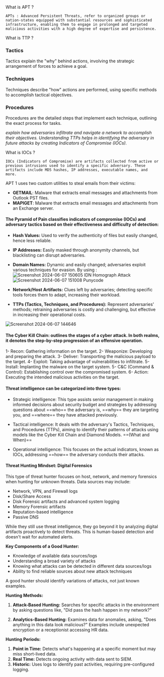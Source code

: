 
What is APT ?

	APTs : Advanced Persistent Threats, refer to organized groups or nation-states equipped with substantial resources and sophisticated infrastructure, enabling them to engage in prolonged and targeted malicious activities with a high degree of expertise and persistence.


What is TTP ?

### Tactics

Tactics explain the "why" behind actions, involving the strategic arrangement of forces to achieve a goal.

### Techniques

Techniques describe "how" actions are performed, using specific methods to accomplish tactical objectives.

### Procedures

Procedures are the detailed steps that implement each technique, outlining the exact process for tasks.


*explain how adversaries infiltrate and navigate a network to accomplish their objectives. Understanding TTPs helps in identifying the adversary in future attacks by creating Indicators of Compromise (IOCs).*

What is IOCs ?

	IOCs (Indicators of Compromise) are artifacts collected from active or previous intrusions used to identify a specific adversary. These artifacts include MD5 hashes, IP addresses, executable names, and more.

APT 1 uses two custom utilities to steal emails from their victims:

- **GETMAIL**: Malware that extracts email messages and attachments from Outlook PST files.
- **MAPIGET**: Malware that extracts email messages and attachments from an Exchange server.


#### The Pyramid of Pain classifies indicators of compromise (IOCs) and adversary tactics based on their effectiveness and difficulty of detection:

- **Hash Values:** Used to verify the authenticity of files but easily changed, hence less reliable.
- **IP Addresses:** Easily masked through anonymity channels, but blacklisting can disrupt adversaries.
- **Domain Names:** Dynamic and easily changed; adversaries exploit various techniques for evasion. By using : 
![Screenshot 2024-06-07 150605](https://github.com/cyber6l/eCTHP/assets/131306259/01c033cd-6fdc-41fe-b316-86ec66f90db3)
 IDN Homograph Attack 
![Screenshot 2024-06-07 151008](https://github.com/cyber6l/eCTHP/assets/131306259/2fe1dc9d-8cb9-4efe-aad4-5043b98886e8)
  Punycode

- **Network/Host Artifacts:** Clues left by adversaries; detecting specific tools forces them to adapt, increasing their workload.
- **TTPs (Tactics, Techniques, and Procedures):** Represent adversaries' methods; retraining adversaries is costly and challenging, but effective in increasing their operational costs.

![Screenshot 2024-06-07 144646](https://github.com/cyber6l/eCTHP/assets/131306259/71d322d6-01c9-4053-b32c-2313199aafc3)


#### The Cyber Kill Chain: outlines the stages of a cyber attack. In both realms, it denotes the step-by-step progression of an offensive operation.

1- Recon: Gathering information on the target.
2- Weaponize: Developing and preparing the attack.
3- Deliver: Transporting the malicious payload to the target.
4- Exploit: Taking advantage of vulnerabilities to infiltrate.
5- Install: Implanting the malware on the target system.
5- C&C (Command & Control): Establishing control over the compromised system.
6- Action: Executing the intended malicious activities on the target.


#### Threat intelligence can be categorized into three types: 
- Strategic intelligence: This type assists senior management in making informed decisions about security budget and strategies by addressing questions about ==who== the adversary is, ==why== they are targeting you, and ==where== they have attacked previously.
    
- Tactical intelligence: It deals with the adversary's Tactics, Techniques, and Procedures (TTPs), aiming to identify their patterns of attacks using models like the Cyber Kill Chain and Diamond Models. ==(What and When)==
    
- Operational intelligence: This focuses on the actual indicators, known as IOCs, addressing ==how== the adversary conducts their attacks.

####  Threat Hunting Mindset: Digital Forensics
   This type of threat hunter focuses on host, network, and memory forensics when hunting for unknown threats. Data sources may include:

- Network, VPN, and Firewall logs
- Disk/Share Access
- Disk Forensic artifacts and advanced system logging
- Memory Forensic artifacts
- Reputation-based intelligence
- Passive DNS

While they still use threat intelligence, they go beyond it by analyzing digital artifacts proactively to detect threats. This is human-based detection and doesn't wait for automated alerts.

**Key Components of a Good Hunter:**

- Knowledge of available data sources/logs
- Understanding a broad variety of attacks
- Knowing what attacks can be detected in different data sources/logs
- Ability to find reliable sources about new attack techniques

A good hunter should identify variations of attacks, not just known examples.

**Hunting Methods:**

1. **Attack-Based Hunting:** Searches for specific attacks in the environment by asking questions like, "Did pass the hash happen in my network?"
    
2. **Analytics-Based Hunting:** Examines data for anomalies, asking, "Does anything in this data look malicious?" Examples include unexpected encryption or a receptionist accessing HR data.
    

**Hunting Periods:**

1. **Point in Time:** Detects what's happening at a specific moment but may miss short-lived data.
2. **Real Time:** Detects ongoing activity with data sent to SIEM.
3. **Historic:** Uses logs to identify past activities, requiring pre-configured logging.
